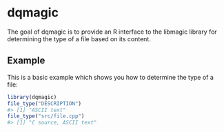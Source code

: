 <!-- README.md is generated from README.Rmd. Please edit that file -->
dqmagic
=======

The goal of dqmagic is to provide an R interface to the libmagic library for determining the type of a file based on its content.

Example
-------

This is a basic example which shows you how to determine the type of a file:

``` r
library(dqmagic)
file_type("DESCRIPTION")
#> [1] "ASCII text"
file_type("src/file.cpp")
#> [1] "C source, ASCII text"
```
